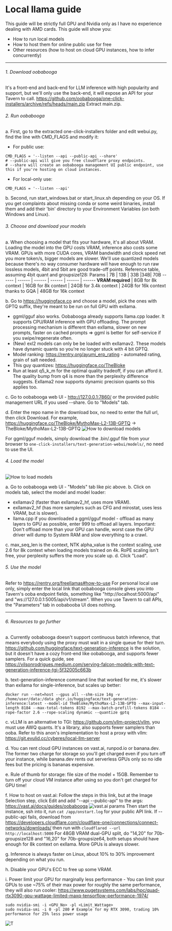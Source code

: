 # Local llama guide
This guide will be strictly full GPU and Nvidia only as I have no experience dealing with AMD cards. This guide will show you:
- How to run local models
- How to host them for online public use for free
- Other resources (how to host on cloud GPU instances, how to infer concurrently)

***
###### 1. Download oobabooga
It's a front-end and back-end for LLM inference with high popularity and support, but we'll only use the back-end, it will expose an API for your Tavern to call.
https://github.com/oobabooga/one-click-installers/archive/refs/heads/main.zip
Extract main.zip.

###### 2. Run oobabooga
a. First, go to the extracted one-click-installers folder and edit webui.py, find the line with CMD_FLAGS and modify it:
- For public use:
```
CMD_FLAGS = '--listen --api --public-api --share'
# --public-api will give you free cloudflare proxy endpoints.
# --share will create an oobabooga management UI public endpoint, use this if you're hosting on cloud instances.
```
- For local-only use:
```
CMD_FLAGS = '--listen --api'
```
b. Second, run start_windows.bat or start_linux.sh depending on your OS. If you get complaints about missing conda or some weird binaries, install them and add their 'bin' directory to your Environment Variables (on both Windows and Linux).


###### 3. Choose and download your models
a. When choosing a model that fits your hardware, it's all about VRAM. Loading the model into the GPU costs VRAM, inference also costs some VRAM. GPUs with more CUDA cores, VRAM bandwidth and clock speed net you more token/s, bigger models are slower.
We'll use quantized models because there's no way consumer hardware will have enough to run raw lossless models, 4bit and 5bit are good trade-off points.
Reference table, assuming 4bit quant and groupsize128:
Params | 7B | 13B | 33B |34B| 70B
------ | ------ | ------ | ------ | ------ | ------
 **VRAM required** | 8GB for 8k context | 16GB for 8k context | 24GB for 3.4k context | 24GB for 16k context thanks to GQA | 48GB for 16k context

b. Go to https://huggingface.co and choose a model, pick the ones with GPTQ suffix, they're meant to be run on full GPU with exllama.
- ggml/gguf also works. Oobabooga already supports llama.cpp loader. It supports CPU/RAM inference with GPU offloading. The prompt processing mechanism is different than exllama, slower on new prompts, faster on cached prompts => ggml is better for self-service if you swipe/regenerate often.
- (New) exl2 models can only be be loaded with exllamav2. These models have dynamic quants so you're no longer stuck with 4 bit GPTQ.
- Model ranking: https://rentry.org/ayumi_erp_rating - automated rating, grain of salt needed.
- This guy quantizes: https://huggingface.co/TheBloke
- Run at least q5_k_m for the optimal quality tradeoff, if you can afford it. The quality bump from q4 is more than the perplexity difference suggests. Exllama2 now supports dynamic precision quants so this applies too.

c. Go to oobabooga web UI - http://127.0.0.1:7860/ or the provided public management URL if you used --share. Go to "Models" tab.

d. Enter the repo name in the download box, no need to enter the full url, then click Download. For example, https://huggingface.co/TheBloke/MythoMax-L2-13B-GPTQ -> TheBloke/MythoMax-L2-13B-GPTQ
![How to download models](https://files.catbox.moe/kdusxz.png)

For ggml/gguf models, simply download the .bin/.gguf file from your browser to `one-click-installers/text-generation-webui/models/`, no need to use the UI.

###### 4. Load the model
![How to load models](https://files.catbox.moe/7gqgv6.png)

a. Go to oobabooga web UI - "Models" tab like pic above.
b. Click on models tab, select the model and model loader:
- exllamav2 (faster than exllamav2_hf, uses more VRAM).
- exllamav2_hf (has more samplers such as CFG and mirostat, uses less VRAM, but is slower).
- llama.cpp if you downloaded a ggml/gguf model - offload as many layers to GPU as possible, enter 999 to offload all layers. Important: Don't offload more than your GPU can handle, worst case the GPU driver will dump to System RAM and slow everything to a crawl.

c. max_seq_len is the context, NTK alpha_value is the context scaling, use 2.6 for 8k context when loading models trained on 4k. RoPE scaling isn't free, your perplexity suffers the more you scale up.
d. Click "Load".

###### 5. Use the model
Refer to https://rentry.org/freellamas#how-to-use
For personal local use only, simply enter the local link that oobabooga console gives you into Tavern's ooba endpoint fields, something like "http://localhost:5000/api" and "ws://127.0.0.1:5005/api/v1/stream".
When you use Tavern to call APIs, the "Parameters" tab in oobabooba UI does nothing.

***

###### 6. Resources to go further
a. Currently oobabooga doesn't support continuous batch inference, that means everybody using the proxy must wait in a single queue for their turn. https://github.com/huggingface/text-generation-inference is the solution, but it doesn't have a cozy front-end like oobabooga, and supports fewer samplers. For a quick guide, see https://vilsonrodrigues.medium.com/serving-falcon-models-with-text-generation-inference-tgi-5f32005c663b

b. text-generation-inference command line that worked for me, it's slower than exllama for single-inference, but scales up better:
```
docker run --net=host --gpus all --shm-size 14g -v /home/user/data:/data ghcr.io/huggingface/text-generation-inference:latest --model-id TheBloke/MythoMax-L2-13B-GPTQ --max-input-length 8184 --max-total-tokens 8192 --max-batch-prefill-tokens 8184 --rope-factor 2.6 --rope-scaling dynamic --quantize gptq
```

c. vLLM is an alternative to TGI: https://github.com/vllm-project/vllm, you must use AWQ quants. It's a library, also supports fewer samplers than ooba. Refer to this anon's implementation to host a proxy with vllm: https://git.evulid.cc/cyberes/local-llm-server

d. You can rent cloud GPU instances on vast.ai, runpod.io or banana.dev. The former two charge for storage so you'll get charged even if you turn off your instance, while banana.dev rents out serverless GPUs only so no idle fees but the pricing is bananas expensive.

e. Rule of thumb for storage: file size of the model + 15GB. Remember to turn off your cloud VM instance after using so you don't get charged for GPU time!

f. How to host on vast.ai:
Follow the steps in this link, but at the Image Selection step, click Edit and add "--api --public-api" to the args: https://vast.ai/docs/guides/oobabooga
![vast.ai params](https://files.catbox.moe/v05qh5.png)
Then start the instance, ssh into it, run `cat /app/onstart.log` for your public API link.
If --public-api fails, download from https://developers.cloudflare.com/cloudflare-one/connections/connect-networks/downloads/ then run with ```cloudflared --url http://localhost:5000```
For 48GB VRAM dual-GPU split, do "14,20" for 70b-groupsize128 and "16,20" for 70b-groupsize64, both setups should have enough for 8k context on exllama. More GPUs is always slower.

g. Inference is always faster on Linux, about 10% to 30% improvement depending on what you run.

h. Disable your GPU's ECC to free up some VRAM.

i. Power limit your GPU for marginally less performance - You can limit your GPUs to use ~75% of their max power for roughly the same performance, they will also run cooler: https://www.pugetsystems.com/labs/hpc/quad-rtx3090-gpu-wattage-limited-maxq-tensorflow-performance-1974/
```
sudo nvidia-smi -i <GPU_No> -pl <Limit_Wattage>
sudo nvidia-smi -i 0 -pl 280 # Example for my RTX 3090, trading 10% performance for 25% less power usage
```
![T](https://files.catbox.moe/v6qkcv.jpg)